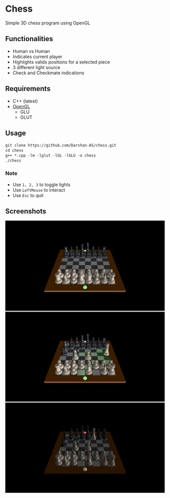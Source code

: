 # Chess
Simple 3D chess program using OpenGL


## Functionalities
* Human vs Human
* Indicates current player
* Highlights valids positions for a selected piece
* 3 different light source
* Check and Checkmate indications

## Requirements
* C++ (latest)
* [OpenGL](https://www.khronos.org/opengl/wiki/Getting_Started#Downloading_OpenGL)
  * GLU
  * GLUT
  
## Usage
```shell
git clone https://github.com/Darshan-AS/chess.git
cd chess
g++ *.cpp -lm -lglut -lGL -lGLU -o chess
./chess
```

### Note
* Use `1, 2, 3` to toggle lights
* Use `LeftMouse` to interact
* Use `Esc` to quit

## Screenshots

![Initial state](images/initial.png "Initial state")
![Piece selected](images/piece_selected.png "Piece selected")
![Checkmate](images/checkmate.png "Checkmate")
